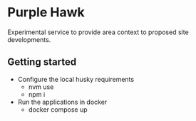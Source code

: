 # Purple Hawk
Experimental service to provide area context to proposed site developments.

## Getting started
- Configure the local husky requirements
    - nvm use
    - npm i
- Run the applications in docker
    - docker compose up
